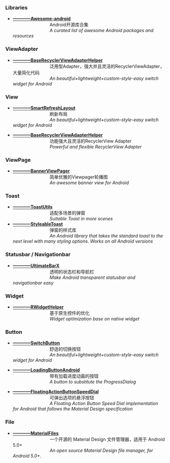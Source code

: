 ### Libraries
* **[————Awesome-android](https://snowdream86.gitbooks.io/awesome-android/content)**                    <br>&emsp;&emsp;&emsp;&emsp;&emsp;&emsp;&emsp;&emsp;
  Android开源库合集                                                                                      <br>&emsp;&emsp;&emsp;&emsp;&emsp;&emsp;&emsp;&emsp;
  <i>A curated list of awesome Android packages and resources</i>

### ViewAdapter
* **[————BaseRecyclerViewAdapterHelper](https://github.com/scwang90/SmartRefreshLayout)**           <br>&emsp;&emsp;&emsp;&emsp;&emsp;&emsp;&emsp;&emsp;
  泛用型Adapter，强大并且灵活的RecyclerViewAdapter，大量简化代码                                        <br>&emsp;&emsp;&emsp;&emsp;&emsp;&emsp;&emsp;&emsp;
  <i>An beautiful+lightweight+custom-style-easy switch widget for Android</i>

### View
* **[————SmartRefreshLayout](https://github.com/scwang90/SmartRefreshLayout)**                      <br>&emsp;&emsp;&emsp;&emsp;&emsp;&emsp;&emsp;&emsp;
  刷新布局                                                                                           <br>&emsp;&emsp;&emsp;&emsp;&emsp;&emsp;&emsp;&emsp;
  <i>An beautiful+lightweight+custom-style-easy switch widget for Android</i>
  
* **[————BaseRecyclerViewAdapterHelper](https://github.com/CymChad/BaseRecyclerViewAdapterHelper)**     <br>&emsp;&emsp;&emsp;&emsp;&emsp;&emsp;&emsp;&emsp;
  功能强大且灵活的RecyclerView Adapter                                                                    <br>&emsp;&emsp;&emsp;&emsp;&emsp;&emsp;&emsp;&emsp;
  <i>Powerful and flexible RecyclerView Adapter</i>

### ViewPage
* **[————BannerViewPager](https://github.com/zhpanvip/BannerViewPager)**                                <br>&emsp;&emsp;&emsp;&emsp;&emsp;&emsp;&emsp;&emsp;
  简单优雅的Viewpager轮播图                                                                               <br>&emsp;&emsp;&emsp;&emsp;&emsp;&emsp;&emsp;&emsp;
  <i>An awesome banner view for Android</i>

### Toast
* **[————ToastUtils](https://github.com/getActivity/ToastUtils)**                                       <br>&emsp;&emsp;&emsp;&emsp;&emsp;&emsp;&emsp;&emsp;
  适配多场景的弹窗                                                                                        <br>&emsp;&emsp;&emsp;&emsp;&emsp;&emsp;&emsp;&emsp;
  <i>Suitable Toast in more scenes</i>
* **[————StyleableToast](https://github.com/Muddz/StyleableToast)**                                     <br>&emsp;&emsp;&emsp;&emsp;&emsp;&emsp;&emsp;&emsp;
  弹窗的样式库                                                                                       <br>&emsp;&emsp;&emsp;&emsp;&emsp;&emsp;&emsp;&emsp;
  <i>An Android library that takes the standard toast to the next level with many styling options. Works on all Android versions</i>


### Statusbar / Navigationbar
* **[————UltimateBarX](https://github.com/Zackratos/UltimateBarX)**                                     <br>&emsp;&emsp;&emsp;&emsp;&emsp;&emsp;&emsp;&emsp;
  透明的状态栏和导航栏                                                                                    <br>&emsp;&emsp;&emsp;&emsp;&emsp;&emsp;&emsp;&emsp;
  <i>Make Android transparent statusbar and navigationbar easy</i>
### Widget
* **[————RWidgetHelper](https://github.com/RuffianZhong/RWidgetHelper)**                                <br>&emsp;&emsp;&emsp;&emsp;&emsp;&emsp;&emsp;&emsp;
  基于原生控件的优化                                                                                      <br>&emsp;&emsp;&emsp;&emsp;&emsp;&emsp;&emsp;&emsp;
  <i>Widget optimization base on native widget</i>

### Button
* **[————SwitchButton](https://github.com/zcweng/SwitchButton)**                                        <br>&emsp;&emsp;&emsp;&emsp;&emsp;&emsp;&emsp;&emsp;
  舒适的切换按钮                                                                                          <br>&emsp;&emsp;&emsp;&emsp;&emsp;&emsp;&emsp;&emsp;
  <i>An beautiful+lightweight+custom-style-easy switch widget for Android</i>

* **[————LoadingButtonAndroid](https://github.com/leandroBorgesFerreira/LoadingButtonAndroid)**         <br>&emsp;&emsp;&emsp;&emsp;&emsp;&emsp;&emsp;&emsp;
  带有加载进度动画的按钮                                                                                  <br>&emsp;&emsp;&emsp;&emsp;&emsp;&emsp;&emsp;&emsp;
  <i>A button to substitute the ProgressDialog</i>
  
* **[————FloatingActionButtonSpeedDial](https://github.com/leinardi/FloatingActionButtonSpeedDial)**    <br>&emsp;&emsp;&emsp;&emsp;&emsp;&emsp;&emsp;&emsp;
  可弹出选项的悬浮按钮                                                                                    <br>&emsp;&emsp;&emsp;&emsp;&emsp;&emsp;&emsp;&emsp;
  <i>A Floating Action Button Speed Dial implementation for Android that follows the Material Design specification</i>

### File
* **[————MaterialFiles](https://github.com/zhanghai/MaterialFiles)**                                    <br>&emsp;&emsp;&emsp;&emsp;&emsp;&emsp;&emsp;&emsp;
  一个开源的 Material Design 文件管理器，适用于 Android 5.0+                                               <br>&emsp;&emsp;&emsp;&emsp;&emsp;&emsp;&emsp;&emsp;
  <i>An open source Material Design file manager, for Android 5.0+.</i>
